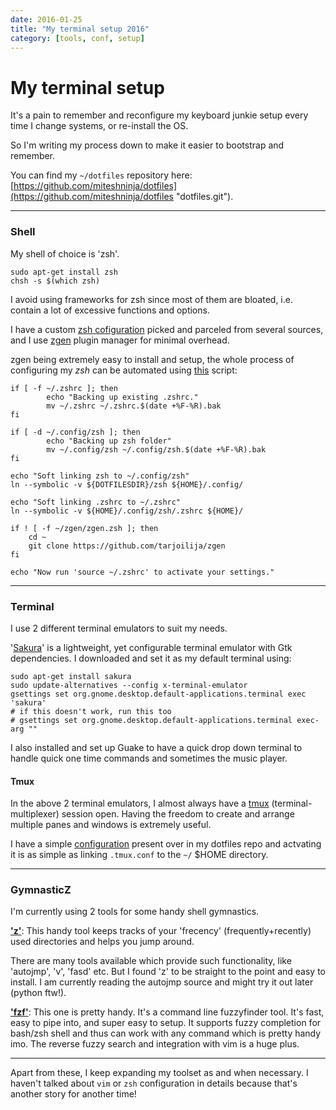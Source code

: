 ```yaml
---
date: 2016-01-25
title: "My terminal setup 2016"
category: [tools, conf, setup]
---
```


# My terminal setup

It's a pain to remember and reconfigure my keyboard junkie setup every time I change systems, or re-install the OS.

So I'm writing my process down to make it easier to bootstrap and remember.

You can find my `~/dotfiles` repository here: [https://github.com/miteshninja/dotfiles](https://github.com/miteshninja/dotfiles "dotfiles.git").

---

### Shell

My shell of choice is 'zsh'.

```shell
sudo apt-get install zsh
chsh -s $(which zsh)
```

I avoid using frameworks for zsh since most of them are bloated, i.e. contain a lot of excessive functions and options.

I have a custom [zsh cofiguration](https://github.com/MiteshNinja/dotfiles/tree/master/zsh "dotfiles/zsh") picked and parceled from several sources, and I use [zgen](https://github.com/tarjoilija/zgen) plugin manager for minimal overhead.

zgen being extremely easy to install and setup, the whole process of configuring my *zsh* can be automated using [this](https://github.com/MiteshNinja/dotfiles/blob/master/zsh/setup.sh) script:

```shell
if [ -f ~/.zshrc ]; then
        echo "Backing up existing .zshrc."
        mv ~/.zshrc ~/.zshrc.$(date +%F-%R).bak
fi

if [ -d ~/.config/zsh ]; then
        echo "Backing up zsh folder"
        mv ~/.config/zsh ~/.config/zsh.$(date +%F-%R).bak
fi

echo "Soft linking zsh to ~/.config/zsh"
ln --symbolic -v ${DOTFILESDIR}/zsh ${HOME}/.config/

echo "Soft linking .zshrc to ~/.zshrc"
ln --symbolic -v ${HOME}/.config/zsh/.zshrc ${HOME}/

if ! [ -f ~/zgen/zgen.zsh ]; then
	cd ~
	git clone https://github.com/tarjoilija/zgen
fi

echo "Now run 'source ~/.zshrc' to activate your settings."
```

---

### Terminal

I use 2 different terminal emulators to suit my needs.

'[Sakura](http://www.pleyades.net/david/projects/sakura)' is a lightweight, yet configurable terminal emulator with Gtk dependencies.
I downloaded and set it as my default terminal using:

```shell
sudo apt-get install sakura
sudo update-alternatives --config x-terminal-emulator
gsettings set org.gnome.desktop.default-applications.terminal exec 'sakura'
# if this doesn't work, run this too
# gsettings set org.gnome.desktop.default-applications.terminal exec-arg ""
```

I also installed and set up Guake to have a quick drop down terminal to handle quick one time commands and sometimes the music player.

#### Tmux

In the above 2 terminal emulators, I almost always have a [tmux](https://tmux.github.io/) (terminal-multiplexer) session open. Having the freedom to create and arrange multiple panes and windows is extremely useful.

I have a simple [configuration](https://github.com/MiteshNinja/dotfiles/tree/master/tmux "dotfiles/tmux") present over in my dotfiles repo and actvating it is as simple as linking `.tmux.conf` to the `~/` $HOME directory.

---

### GymnasticZ

I'm currently using 2 tools for some handy shell gymnastics.

**['z'](https://github.com/rupa/z)**: This handy tool keeps tracks of your 'frecency' (frequently+recently) used directories and helps you jump around.

There are many tools available which provide such functionality, like 'autojmp', 'v', 'fasd' etc. But I found 'z' to be straight to the point and easy to install. I am currently reading the autojmp source and might try it out later (python ftw!).

**['fzf'](https://github.com/junegunn/fzf/)**: This one is pretty handy. It's a command line fuzzyfinder tool. It's fast, easy to pipe into, and super easy to setup. It supports fuzzy completion for bash/zsh shell and thus can work with any command  which is pretty handy imo. The reverse fuzzy search and integration with vim is a huge plus.

---

Apart from these, I keep expanding my toolset as and when necessary. I haven't talked about `vim` or `zsh` configuration in details because that's another story for another time!
